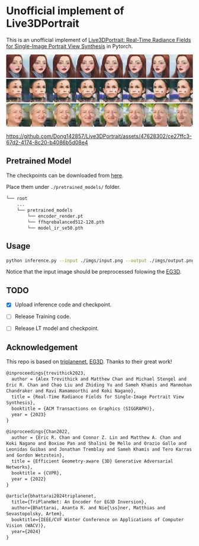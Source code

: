 # Unofficial implement of Live3DPortrait
This is an unofficial implement of [Live3DPortrait: Real-Time Radiance Fields for Single-Image Portrait View Synthesis](https://research.nvidia.com/labs/nxp/lp3d/) in Pytorch. 

![display1](./docs/display1.png)
![display2](./docs/display2.png)
![display3](./docs/display3.png)

https://github.com/Dong142857/Live3DPortrait/assets/47628302/ce27ffc3-67d2-4174-8c20-b4086b5d08e4



## Pretrained Model
The checkpoints can be downloaded from [here](https://drive.google.com/drive/folders/1Z6uri8pH048Qzyhu0PE3llxO5EC7ic_v?usp=drive_link). 
<!-- InceptionV3 pretrained model comes from [here](https://github.com/mseitzer/pytorch-fid/releases). -->
Place them under `./pretrained_models/` folder.

```
└── root
    ...
    └── pretrained_models
        └── encoder_render.pt
        └── ffhqrebalanced512-128.pth
        └── model_ir_se50.pth        
```

## Usage

```bash
python inference.py --input ./imgs/input.png --output ./imgs/output.png --checkpoint ./checkpoints/ckpt.pth 
```

Notice that the input image should be preprocessed folowing the [EG3D](https://github.com/NVlabs/eg3d).

## TODO
- [x] Upload inference code and checkpoint.
- [ ] Release Training code.
- [ ] Release LT model and checkpoint.




## Acknowledgement
This repo is based on [triplanenet](https://github.com/anantarb/triplanenet), [EG3D](https://github.com/NVlabs/eg3d). Thanks to their great work!

```
@inproceedings{trevithick2023,
  author = {Alex Trevithick and Matthew Chan and Michael Stengel and Eric R. Chan and Chao Liu and Zhiding Yu and Sameh Khamis and Manmohan Chandraker and Ravi Ramamoorthi and Koki Nagano},
  title = {Real-Time Radiance Fields for Single-Image Portrait View Synthesis},
  booktitle = {ACM Transactions on Graphics (SIGGRAPH)},
  year = {2023}
}
```
```
@inproceedings{Chan2022,
  author = {Eric R. Chan and Connor Z. Lin and Matthew A. Chan and Koki Nagano and Boxiao Pan and Shalini De Mello and Orazio Gallo and Leonidas Guibas and Jonathan Tremblay and Sameh Khamis and Tero Karras and Gordon Wetzstein},
  title = {Efficient Geometry-aware {3D} Generative Adversarial Networks},
  booktitle = {CVPR},
  year = {2022}
}
```

```
@article{bhattarai2024triplanenet,
  title={TriPlaneNet: An Encoder for EG3D Inversion},
  author={Bhattarai, Ananta R. and Nie{\ss}ner, Matthias and Sevastopolsky, Artem},
  booktitle={IEEE/CVF Winter Conference on Applications of Computer Vision (WACV)},
  year={2024}
}
```
